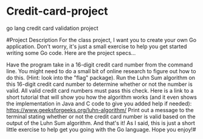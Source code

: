 # Credit-card-project
go lang credit card validation project

#Project Description
For the class project, I want you to create your own Go application. Don't worry, it's just a small exercise to help you get started writing some Go code. Here are the project specs...

Have the program take in a 16-digit credit card number from the command line. You might need to do a small bit of online research to figure out how to do this. (Hint: look into the "flag" package).
Run the Luhn Sum algorithm on this 16-digit credit card number to determine whether or not the number is valid. All valid credit card numbers must pass this check. Here is a link to a short tutorial that will show you how the algorithm works (and it even shows the implementation in Java and C code to give you added help if needed): https://www.geeksforgeeks.org/luhn-algorithm/
Print out a message to the terminal stating whether or not the credit card number is valid based on the output of the Luhn Sum algorithm.
And that's it! As I said, this is just a short little exercise to help get you going with the Go language. Hope you enjoy!#
